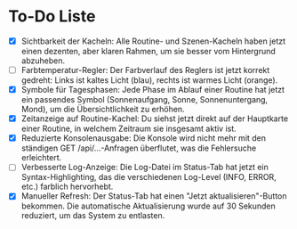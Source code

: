# To-Do Liste

- [x] Sichtbarkeit der Kacheln: Alle Routine- und Szenen-Kacheln haben jetzt einen dezenten, aber klaren Rahmen, um sie besser vom Hintergrund abzuheben.
- [ ] Farbtemperatur-Regler: Der Farbverlauf des Reglers ist jetzt korrekt gedreht: Links ist kaltes Licht (blau), rechts ist warmes Licht (orange).
- [x] Symbole für Tagesphasen: Jede Phase im Ablauf einer Routine hat jetzt ein passendes Symbol (Sonnenaufgang, Sonne, Sonnenuntergang, Mond), um die Übersichtlichkeit zu erhöhen.
- [x] Zeitanzeige auf Routine-Kachel: Du siehst jetzt direkt auf der Hauptkarte einer Routine, in welchem Zeitraum sie insgesamt aktiv ist.
- [x] Reduzierte Konsolenausgabe: Die Konsole wird nicht mehr mit den ständigen GET /api/...-Anfragen überflutet, was die Fehlersuche erleichtert.
- [ ] Verbesserte Log-Anzeige: Die Log-Datei im Status-Tab hat jetzt ein Syntax-Highlighting, das die verschiedenen Log-Level (INFO, ERROR, etc.) farblich hervorhebt.
- [x] Manueller Refresh: Der Status-Tab hat einen "Jetzt aktualisieren"-Button bekommen. Die automatische Aktualisierung wurde auf 30 Sekunden reduziert, um das System zu entlasten.

